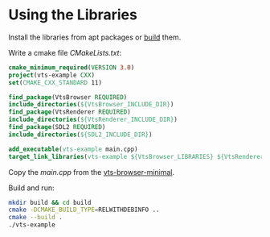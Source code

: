 
# Using the Libraries

Install the libraries from apt packages or [build](BUILDING.md) them.

Write a cmake file _CMakeLists.txt_:

```cmake
cmake_minimum_required(VERSION 3.0)
project(vts-example CXX)
set(CMAKE_CXX_STANDARD 11)

find_package(VtsBrowser REQUIRED)
include_directories(${VtsBrowser_INCLUDE_DIR})
find_package(VtsRenderer REQUIRED)
include_directories(${VtsRenderer_INCLUDE_DIR})
find_package(SDL2 REQUIRED)
include_directories(${SDL2_INCLUDE_DIR})

add_executable(vts-example main.cpp)
target_link_libraries(vts-example ${VtsBrowser_LIBRARIES} ${VtsRenderer_LIBRARIES} SDL2)
```

Copy the _main.cpp_ from the [vts-browser-minimal](https://github.com/Melown/vts-browser-cpp/wiki/examples-minimal).

Build and run:

```sh
mkdir build && cd build
cmake -DCMAKE_BUILD_TYPE=RELWITHDEBINFO ..
cmake --build .
./vts-example
```

